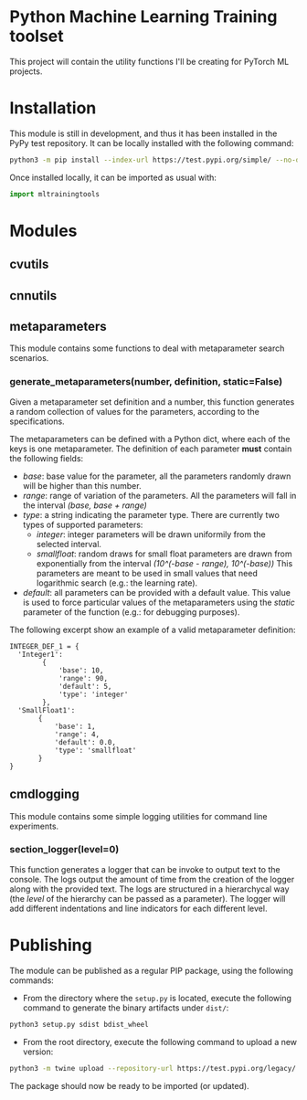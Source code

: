 # Python Machine Learning Training toolset 

This project will contain the utility functions I'll be creating for PyTorch ML projects.

# Installation

This module is still in development, and thus it has been installed in the PyPy test
repository. It can be locally installed with the following command:

```bash
python3 -m pip install --index-url https://test.pypi.org/simple/ --no-deps mltrainingtools-dmoranj
```


Once installed locally, it can be imported as usual with:

```python
import mltrainingtools
```

# Modules

## cvutils

## cnnutils

## metaparameters

This module contains some functions to deal with metaparameter search scenarios.

### generate_metaparameters(number, definition, static=False)

Given a metaparameter set definition and a number, this function generates a random collection
of values for the parameters, according to the specifications.

The metaparameters can be defined with a Python dict, where each of the keys is one metaparameter.
The definition of each parameter **must** contain the following fields:

* *base*: base value for the parameter, all the parameters randomly drawn will be higher than this number.
* *range*: range of variation of the parameters. All the parameters will fall in the interval *(base, base + range)*
* *type*: a string indicating the parameter type. There are currently two types of supported parameters:
    * *integer*: integer parameters will be drawn uniformily from the selected interval.
    * *smallfloat*: random draws for small float parameters are drawn from exponentially from the interval *(10^(-base - range), 10^(-base))* 
      This parameters are meant to be used in small values that need logarithmic search (e.g.: the learning rate).
* *default*: all parameters can be provided with a default value. This value is used to force particular values of the
  metaparameters using the *static* parameter of the function (e.g.: for debugging purposes).
  
The following excerpt show an example of a valid metaparameter definition:

```text
INTEGER_DEF_1 = {
  'Integer1':
        {
            'base': 10,
            'range': 90,
            'default': 5,
            'type': 'integer'
        },
  'SmallFloat1':
       {
           'base': 1,
           'range': 4,
           'default': 0.0,
           'type': 'smallfloat'
       }
}
```

## cmdlogging

This module contains some simple logging utilities for command line experiments.

### section_logger(level=0)

This function generates a logger that can be invoke to output text to the console. The logs output the amount of time
from the creation of the logger along with the provided text. The logs are structured in a hierarchycal way (the *level*
of the hierarchy can be passed as a parameter). The logger will add different indentations and line indicators for each
different level.


# Publishing

The module can be published as a regular PIP package, using the following commands:

* From the directory where the `setup.py` is located, execute the following command to generate
  the binary artifacts under `dist/`:

```bash
python3 setup.py sdist bdist_wheel
```

* From the root directory, execute the following command to upload a new version:

```bash
python3 -m twine upload --repository-url https://test.pypi.org/legacy/ dist/*
```

The package should now be ready to be imported (or updated).


